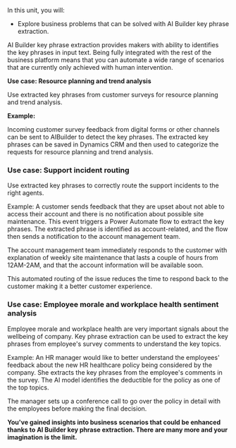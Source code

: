 In this unit, you will:

-   Explore business problems that can be solved with AI Builder key phrase extraction.

AI Builder key phrase extraction provides makers with ability to identifies the key phrases in input text. Being fully integrated with the rest of the business platform means that you can automate a wide range of scenarios that are currently only achieved with human intervention.

**Use case: Resource planning and trend analysis**

Use extracted key phrases from customer surveys for resource planning and trend analysis.

**Example:** 

Incoming customer survey feedback from digital forms or other channels can be sent to AIBuilder to detect the key phrases. The extracted key phrases can be saved in Dynamics CRM and then used to categorize the requests for resource planning and trend analysis.

### Use case: Support incident routing 

Use extracted key phrases to correctly route the support incidents to the right agents.

Example: A customer sends feedback that they are upset about not able to access their account and there is no notification about possible site maintenance. This event triggers a Power Automate flow to extract the key phrases. The extracted phrase is identified as account-related, and the flow then sends a notification to the account management team.

The account management team immediately responds to the customer with explanation of weekly site maintenance that lasts a couple of hours from 12AM-2AM, and that the account information will be available soon.

This automated routing of the issue reduces the time to respond back to the customer making it a better customer experience.

###  Use case: Employee morale and workplace health sentiment analysis 

Employee morale and workplace health are very important signals about the wellbeing of company. Key phrase extraction can be used to extract the key phrases from employee's survey comments to understand the key topics.

Example: An HR manager would like to better understand the employees' feedback about the new HR healthcare policy being considered by the company. She extracts the key phrases from the employee's comments in the survey. The AI model identifies the deductible for the policy as one of the top topics.

The manager sets up a conference call to go over the policy in detail with the employees before making the final decision.

**You've gained insights into business scenarios that could be enhanced thanks to AI Builder key phrase extraction. There are many more and your imagination is the limit.**

